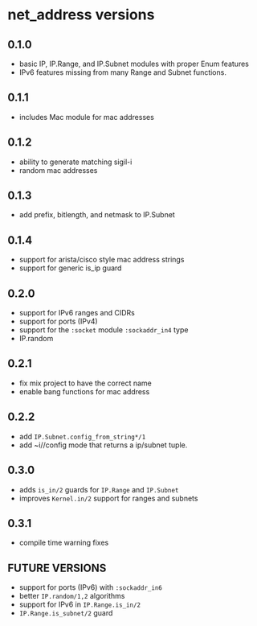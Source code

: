 # net_address versions

## 0.1.0

- basic IP, IP.Range, and IP.Subnet modules with proper Enum features
- IPv6 features missing from many Range and Subnet functions.

## 0.1.1

- includes Mac module for mac addresses

## 0.1.2

- ability to generate matching sigil-i
- random mac addresses

## 0.1.3

- add prefix, bitlength, and netmask to IP.Subnet

## 0.1.4

- support for arista/cisco style mac address strings
- support for generic is_ip guard

## 0.2.0

- support for IPv6 ranges and CIDRs
- support for ports (IPv4)
- support for the `:socket` module `:sockaddr_in4` type
- IP.random

## 0.2.1

- fix mix project to have the correct name
- enable bang functions for mac address

## 0.2.2

- add `IP.Subnet.config_from_string*/1`
- add ~i//config mode that returns a ip/subnet tuple.

## 0.3.0
- adds `is_in/2` guards for `IP.Range` and `IP.Subnet`
- improves `Kernel.in/2` support for ranges and subnets

## 0.3.1
- compile time warning fixes

## FUTURE VERSIONS

- support for ports (IPv6) with `:sockaddr_in6`
- better `IP.random/1,2` algorithms
- support for IPv6 in `IP.Range.is_in/2`
- `IP.Range.is_subnet/2` guard
